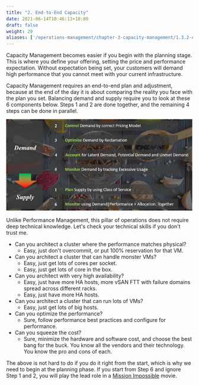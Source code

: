 ```yaml
---
title: "2. End-to-End Capacity"
date: 2021-06-14T10:46:13+10:00
draft: false
weight: 20
aliases: ['/operations-management/chapter-3-capacity-management/1.3.2-end-to-end-capacity']
---
```


Capacity Management becomes easier if you begin with the planning stage. This is where you define your offering, setting the price and performance expectation. Without expectation being set, your customers will demand high performance that you cannot meet with your current infrastructure. 

Capacity Management requires an end-to-end plan and adjustment, because at the end of the day it is about comparing the reality you face with the plan you set. Balancing demand and supply require you to look at these 6 components below. Steps 1 and 2 are done together, and the remaining 4 steps can be done in parallel.

![Demand vs Supply](1.3.2-fig-1.png)

Unlike Performance Management, this pillar of operations does not require deep technical knowledge. Let's check your technical skills if you don't trust me.

- Can you architect a cluster where the performance matches physical?
  - Easy, just don't overcommit, or put 100% reservation for that VM.
- Can you architect a cluster that can handle monster VMs?
  - Easy, just get lots of cores per socket.
  - Easy, just get lots of core in the box.
- Can you architect with very high availability?
  - Easy, just have more HA hosts, more vSAN FTT with failure domains spread across different racks.
  - Easy, just have more HA hosts.
- Can you architect a cluster that can run lots of VMs?
  - Easy, just get lots of big hosts.
- Can you optimize the performance?
  - Sure, follow performance best practices and configure for performance.
- Can you squeeze the cost?
  - Sure, minimize the hardware and software cost, and choose the best bang for the buck. You know all the vendors and their technology. You know the pro and cons of each.

The above is not hard to do if you do it right from the start, which is why we need to begin at the planning phase. If you start from Step 6 and ignore Step 1 and 2, you will play the lead role in a [Mission Impossible](https://en.wikipedia.org/wiki/Mission:_Impossible_(film_series)) movie.
